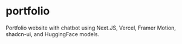 # portfolio
Portfolio website with chatbot using Next.JS, Vercel, Framer Motion, shadcn-ui, and HuggingFace models.
